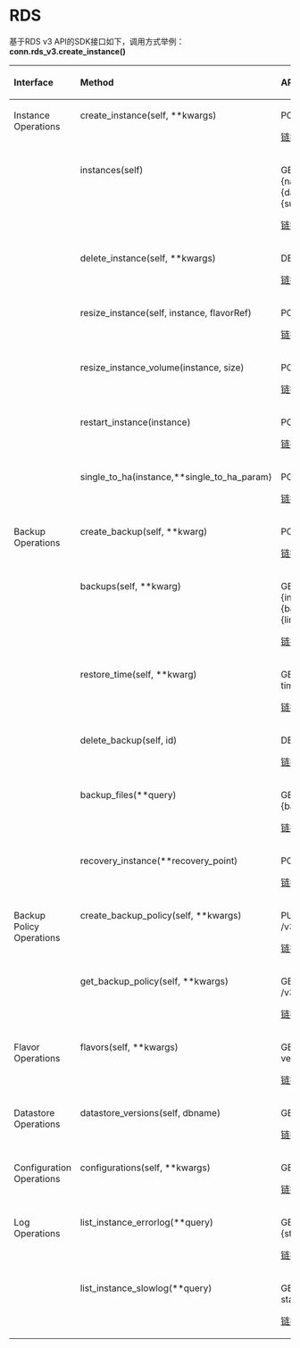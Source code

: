# RDS<a name="sdk_12_0019"></a>

基于RDS v3 API的SDK接口如下，调用方式举例：**conn.rds\_v3.create\_instance\(\)**

<a name="table4567131392218"></a>
<table><thead align="left"><tr id="row4567151312215"><th class="cellrowborder" valign="top" width="26.25%" id="mcps1.1.4.1.1"><p id="p13567191372219"><a name="p13567191372219"></a><a name="p13567191372219"></a>Interface</p>
</th>
<th class="cellrowborder" valign="top" width="36.66%" id="mcps1.1.4.1.2"><p id="p16567161315224"><a name="p16567161315224"></a><a name="p16567161315224"></a>Method</p>
</th>
<th class="cellrowborder" valign="top" width="37.09%" id="mcps1.1.4.1.3"><p id="p1567151313226"><a name="p1567151313226"></a><a name="p1567151313226"></a>API</p>
</th>
</tr>
</thead>
<tbody><tr id="row956781332213"><td class="cellrowborder" rowspan="7" valign="top" width="26.25%" headers="mcps1.1.4.1.1 "><p id="p195671913132219"><a name="p195671913132219"></a><a name="p195671913132219"></a>Instance Operations</p>
</td>
<td class="cellrowborder" valign="top" width="36.66%" headers="mcps1.1.4.1.2 "><p id="p856710133228"><a name="p856710133228"></a><a name="p856710133228"></a>create_instance(self, **kwargs)</p>
</td>
<td class="cellrowborder" valign="top" width="37.09%" headers="mcps1.1.4.1.3 "><p id="p5567191372218"><a name="p5567191372218"></a><a name="p5567191372218"></a>POST <span>/v3/{project_id}/instances</span></p>
<p id="p118061537175715"><a name="p118061537175715"></a><a name="p118061537175715"></a><a href="https://support.huaweicloud.com/api-rds/rds_01_0002.html" target="_blank" rel="noopener noreferrer">链接</a></p>
</td>
</tr>
<tr id="row1956731362210"><td class="cellrowborder" valign="top" headers="mcps1.1.4.1.1 "><p id="p17568191382219"><a name="p17568191382219"></a><a name="p17568191382219"></a>instances(self)</p>
</td>
<td class="cellrowborder" valign="top" headers="mcps1.1.4.1.2 "><p id="p14568181382218"><a name="p14568181382218"></a><a name="p14568181382218"></a>GET <span>/v3/{project_id}/instances?id={id}</span><span>&amp;</span><span>name={name}</span><span>&amp;</span><span>type={type}</span><span>&amp;</span><span>datastore_type={datastore_type}</span><span>&amp;</span><span>vpc_id={vpc_id}</span><span>&amp;</span><span>subnet_id={subnet_id}</span><span>&amp;</span><span>offset={offset}</span><span>&amp;</span><span>limit={limit}</span></p>
<p id="p42553192168"><a name="p42553192168"></a><a name="p42553192168"></a><a href="https://support.huaweicloud.com/api-rds/rds_01_0004.html" target="_blank" rel="noopener noreferrer">链接</a></p>
</td>
</tr>
<tr id="row10568413132220"><td class="cellrowborder" valign="top" headers="mcps1.1.4.1.1 "><p id="p95681313162219"><a name="p95681313162219"></a><a name="p95681313162219"></a>delete_instance(self, **kwargs)</p>
</td>
<td class="cellrowborder" valign="top" headers="mcps1.1.4.1.2 "><p id="p8568113152218"><a name="p8568113152218"></a><a name="p8568113152218"></a>DELETE <span>/v3/{project_id}/instances/{instance_id}</span></p>
<p id="p14424104112179"><a name="p14424104112179"></a><a name="p14424104112179"></a><a href="https://support.huaweicloud.com/api-rds/rds_01_0003.html" target="_blank" rel="noopener noreferrer">链接</a></p>
</td>
</tr>
<tr id="row2311341283"><td class="cellrowborder" valign="top" headers="mcps1.1.4.1.1 "><p id="p63112416818"><a name="p63112416818"></a><a name="p63112416818"></a>resize_instance(self, instance, flavorRef)</p>
</td>
<td class="cellrowborder" valign="top" headers="mcps1.1.4.1.2 "><p id="p1831119411788"><a name="p1831119411788"></a><a name="p1831119411788"></a><span>POST  /v3/{project_id}/instances/{instance_id}/action</span></p>
<p id="p18798333162310"><a name="p18798333162310"></a><a name="p18798333162310"></a><a href="https://support.huaweicloud.com/api-rds/rds_01_0101.html" target="_blank" rel="noopener noreferrer">链接</a></p>
</td>
</tr>
<tr id="row569824913816"><td class="cellrowborder" valign="top" headers="mcps1.1.4.1.1 "><p id="p1269918493812"><a name="p1269918493812"></a><a name="p1269918493812"></a>resize_instance_volume(instance, size)</p>
</td>
<td class="cellrowborder" valign="top" headers="mcps1.1.4.1.2 "><p id="p1469974910813"><a name="p1469974910813"></a><a name="p1469974910813"></a><span>POST  /v3/{project_id}/instances/{instance_id}/action</span></p>
<p id="p35181414152518"><a name="p35181414152518"></a><a name="p35181414152518"></a><a href="https://support.huaweicloud.com/api-rds/rds_01_0102.html" target="_blank" rel="noopener noreferrer">链接</a></p>
</td>
</tr>
<tr id="row13794454181"><td class="cellrowborder" valign="top" headers="mcps1.1.4.1.1 "><p id="p1979445412812"><a name="p1979445412812"></a><a name="p1979445412812"></a>restart_instance(instance)</p>
</td>
<td class="cellrowborder" valign="top" headers="mcps1.1.4.1.2 "><p id="p15614751171215"><a name="p15614751171215"></a><a name="p15614751171215"></a><span>POST  /v3/{project_id}/instances/{instance_id}/action</span></p>
<p id="p1249115456258"><a name="p1249115456258"></a><a name="p1249115456258"></a><a href="https://support.huaweicloud.com/api-rds/rds_06_0003.html" target="_blank" rel="noopener noreferrer">链接</a></p>
</td>
</tr>
<tr id="row117943547814"><td class="cellrowborder" valign="top" headers="mcps1.1.4.1.1 "><p id="p167944541687"><a name="p167944541687"></a><a name="p167944541687"></a>single_to_ha(instance,**single_to_ha_param)</p>
</td>
<td class="cellrowborder" valign="top" headers="mcps1.1.4.1.2 "><p id="p5794155414817"><a name="p5794155414817"></a><a name="p5794155414817"></a><span>POST  /v3/{project_id}/instances/{instance_id}/action</span></p>
<p id="p12362132132619"><a name="p12362132132619"></a><a name="p12362132132619"></a><a href="https://support.huaweicloud.com/api-rds/rds_01_0103.html" target="_blank" rel="noopener noreferrer">链接</a></p>
</td>
</tr>
<tr id="row85686135225"><td class="cellrowborder" rowspan="6" valign="top" width="26.25%" headers="mcps1.1.4.1.1 "><p id="p756861322219"><a name="p756861322219"></a><a name="p756861322219"></a>Backup Operations</p>
</td>
<td class="cellrowborder" valign="top" width="36.66%" headers="mcps1.1.4.1.2 "><p id="p95681313152218"><a name="p95681313152218"></a><a name="p95681313152218"></a>create_backup(self, **kwarg)</p>
</td>
<td class="cellrowborder" valign="top" width="37.09%" headers="mcps1.1.4.1.3 "><p id="p1772260163015"><a name="p1772260163015"></a><a name="p1772260163015"></a><span>POST /v3/{project_id}/backups</span></p>
<p id="p5621191519302"><a name="p5621191519302"></a><a name="p5621191519302"></a><a href="https://support.huaweicloud.com/api-rds/rds_09_0004.html" target="_blank" rel="noopener noreferrer">链接</a></p>
</td>
</tr>
<tr id="row105681713102212"><td class="cellrowborder" valign="top" headers="mcps1.1.4.1.1 "><p id="p16568111362215"><a name="p16568111362215"></a><a name="p16568111362215"></a>backups(self, **kwarg)</p>
</td>
<td class="cellrowborder" valign="top" headers="mcps1.1.4.1.2 "><p id="p1296782293017"><a name="p1296782293017"></a><a name="p1296782293017"></a><span>GET /v3/{project_id}/backups?instance_id={instance_id}</span><span>&amp;</span><span>backup_id={backup_id}</span><span>&amp;</span><span>backup_type={backup_type}</span><span>&amp;</span><span>offset={offset}</span><span>&amp;</span><span>limit={limit}</span><span>&amp;</span><span>begin_time={begin _time}</span><span>&amp;</span><span>end_time={end_time}</span></p>
<p id="p18812922153213"><a name="p18812922153213"></a><a name="p18812922153213"></a><a href="https://support.huaweicloud.com/api-rds/rds_09_0005.html" target="_blank" rel="noopener noreferrer">链接</a></p>
</td>
</tr>
<tr id="row106803865912"><td class="cellrowborder" valign="top" headers="mcps1.1.4.1.1 "><p id="p126826805919"><a name="p126826805919"></a><a name="p126826805919"></a>restore_time(self, **kwarg)</p>
</td>
<td class="cellrowborder" valign="top" headers="mcps1.1.4.1.2 "><p id="p4294112818013"><a name="p4294112818013"></a><a name="p4294112818013"></a><span>GET v3/{project_id}/instances/{instance_id}/restore-time</span></p>
<p id="p1771665220323"><a name="p1771665220323"></a><a name="p1771665220323"></a><a href="https://support.huaweicloud.com/api-rds/rds_09_0011.html" target="_blank" rel="noopener noreferrer">链接</a></p>
</td>
</tr>
<tr id="row856814138224"><td class="cellrowborder" valign="top" headers="mcps1.1.4.1.1 "><p id="p95693139223"><a name="p95693139223"></a><a name="p95693139223"></a>delete_backup(self, id)</p>
</td>
<td class="cellrowborder" valign="top" headers="mcps1.1.4.1.2 "><p id="p856951352215"><a name="p856951352215"></a><a name="p856951352215"></a>DELETE <span>/v3/{project_id}/backups/{backup_id}</span></p>
<p id="p356253883313"><a name="p356253883313"></a><a name="p356253883313"></a><a href="https://support.huaweicloud.com/api-rds/rds_09_0007.html" target="_blank" rel="noopener noreferrer">链接</a></p>
</td>
</tr>
<tr id="row1178853211137"><td class="cellrowborder" valign="top" headers="mcps1.1.4.1.1 "><p id="p5789173291310"><a name="p5789173291310"></a><a name="p5789173291310"></a>backup_files(**query)</p>
</td>
<td class="cellrowborder" valign="top" headers="mcps1.1.4.1.2 "><p id="p15789153221317"><a name="p15789153221317"></a><a name="p15789153221317"></a><span>GET  /v3/{project_id}/backup-files?backup_id={backup_id}</span></p>
<p id="p7124152043410"><a name="p7124152043410"></a><a name="p7124152043410"></a><a href="https://support.huaweicloud.com/api-rds/rds_09_0006.html" target="_blank" rel="noopener noreferrer">链接</a></p>
</td>
</tr>
<tr id="row6951650141415"><td class="cellrowborder" valign="top" headers="mcps1.1.4.1.1 "><p id="p1596115020146"><a name="p1596115020146"></a><a name="p1596115020146"></a>recovery_instance(**recovery_point)</p>
</td>
<td class="cellrowborder" valign="top" headers="mcps1.1.4.1.2 "><p id="p596185016146"><a name="p596185016146"></a><a name="p596185016146"></a><span>POST  /v3/{project_id}/instances</span></p>
<p id="p13710810466"><a name="p13710810466"></a><a name="p13710810466"></a><a href="https://support.huaweicloud.com/api-rds/rds_09_0008.html" target="_blank" rel="noopener noreferrer">链接</a></p>
</td>
</tr>
<tr id="row1956912136226"><td class="cellrowborder" rowspan="2" valign="top" width="26.25%" headers="mcps1.1.4.1.1 "><p id="p55692133221"><a name="p55692133221"></a><a name="p55692133221"></a>Backup Policy Operations</p>
</td>
<td class="cellrowborder" valign="top" width="36.66%" headers="mcps1.1.4.1.2 "><p id="p209291727104211"><a name="p209291727104211"></a><a name="p209291727104211"></a>create_backup_policy(self, **kwargs)</p>
</td>
<td class="cellrowborder" valign="top" width="37.09%" headers="mcps1.1.4.1.3 "><p id="p656911318229"><a name="p656911318229"></a><a name="p656911318229"></a>PUT <span>/v3/{project_id}/instances/{instance_id}/backups/policy</span></p>
<p id="p3643133019556"><a name="p3643133019556"></a><a name="p3643133019556"></a><a href="https://support.huaweicloud.com/api-rds/rds_09_0002.html" target="_blank" rel="noopener noreferrer">链接</a></p>
</td>
</tr>
<tr id="row12569171312218"><td class="cellrowborder" valign="top" headers="mcps1.1.4.1.1 "><p id="p1586810411425"><a name="p1586810411425"></a><a name="p1586810411425"></a>get_backup_policy(self, **kwargs)</p>
</td>
<td class="cellrowborder" valign="top" headers="mcps1.1.4.1.2 "><p id="p18569813172213"><a name="p18569813172213"></a><a name="p18569813172213"></a>GET <span>/v3/{project_id}/instances/{instance_id}/backups/policy</span></p>
<p id="p1761522118016"><a name="p1761522118016"></a><a name="p1761522118016"></a><a href="https://support.huaweicloud.com/api-rds/rds_09_0003.html" target="_blank" rel="noopener noreferrer">链接</a></p>
</td>
</tr>
<tr id="row18569181310221"><td class="cellrowborder" valign="top" width="26.25%" headers="mcps1.1.4.1.1 "><p id="p9569191317221"><a name="p9569191317221"></a><a name="p9569191317221"></a>Flavor Operations</p>
</td>
<td class="cellrowborder" valign="top" width="36.66%" headers="mcps1.1.4.1.2 "><p id="p161969918435"><a name="p161969918435"></a><a name="p161969918435"></a>flavors(self, **kwargs)</p>
</td>
<td class="cellrowborder" valign="top" width="37.09%" headers="mcps1.1.4.1.3 "><p id="p7569713112213"><a name="p7569713112213"></a><a name="p7569713112213"></a>GET <span>/v3/{project_id}/flavors/{database_name}?version_name={version_name}</span></p>
<p id="p11232717116"><a name="p11232717116"></a><a name="p11232717116"></a><a href="https://support.huaweicloud.com/api-rds/rds_06_0002.html" target="_blank" rel="noopener noreferrer">链接</a></p>
</td>
</tr>
<tr id="row156961312224"><td class="cellrowborder" valign="top" width="26.25%" headers="mcps1.1.4.1.1 "><p id="p11569201322214"><a name="p11569201322214"></a><a name="p11569201322214"></a>Datastore Operations</p>
</td>
<td class="cellrowborder" valign="top" width="36.66%" headers="mcps1.1.4.1.2 "><p id="p125701613132217"><a name="p125701613132217"></a><a name="p125701613132217"></a>datastore_versions(self, dbname)</p>
</td>
<td class="cellrowborder" valign="top" width="37.09%" headers="mcps1.1.4.1.3 "><p id="p15570161362218"><a name="p15570161362218"></a><a name="p15570161362218"></a>GET <span>/v3/{project_id}/datastores/{database_name}</span></p>
<p id="p194606441615"><a name="p194606441615"></a><a name="p194606441615"></a><a href="https://support.huaweicloud.com/api-rds/rds_06_0001.html" target="_blank" rel="noopener noreferrer">链接</a></p>
</td>
</tr>
<tr id="row10718237195220"><td class="cellrowborder" valign="top" width="26.25%" headers="mcps1.1.4.1.1 "><p id="p1371933713527"><a name="p1371933713527"></a><a name="p1371933713527"></a>Configuration Operations</p>
</td>
<td class="cellrowborder" valign="top" width="36.66%" headers="mcps1.1.4.1.2 "><p id="p8719103710521"><a name="p8719103710521"></a><a name="p8719103710521"></a>configurations(self, **kwargs)</p>
</td>
<td class="cellrowborder" valign="top" width="37.09%" headers="mcps1.1.4.1.3 "><p id="p67199377520"><a name="p67199377520"></a><a name="p67199377520"></a><span>GET /v3/{project_id}/configurations</span></p>
<p id="p19236165854"><a name="p19236165854"></a><a name="p19236165854"></a><a href="https://support.huaweicloud.com/api-rds/rds_09_0301.html" target="_blank" rel="noopener noreferrer">链接</a></p>
</td>
</tr>
<tr id="row927224515519"><td class="cellrowborder" rowspan="2" valign="top" width="26.25%" headers="mcps1.1.4.1.1 "><p id="p17243124011169"><a name="p17243124011169"></a><a name="p17243124011169"></a>Log Operations</p>
</td>
<td class="cellrowborder" valign="top" width="36.66%" headers="mcps1.1.4.1.2 "><p id="p122847561164"><a name="p122847561164"></a><a name="p122847561164"></a>list_instance_errorlog(**query)</p>
</td>
<td class="cellrowborder" valign="top" width="37.09%" headers="mcps1.1.4.1.3 "><p id="p8274194514515"><a name="p8274194514515"></a><a name="p8274194514515"></a><span>GET instances/{instance_id}/errorlog?start_date={start_date}</span><span>&amp;</span><span>end_date={end_date}</span></p>
<p id="p411102620817"><a name="p411102620817"></a><a name="p411102620817"></a><a href="https://support.huaweicloud.com/api-rds/rds_06_0004.html" target="_blank" rel="noopener noreferrer">链接</a></p>
</td>
</tr>
<tr id="row188393123175"><td class="cellrowborder" valign="top" headers="mcps1.1.4.1.1 "><p id="p1683911121174"><a name="p1683911121174"></a><a name="p1683911121174"></a>list_instance_slowlog(**query)</p>
</td>
<td class="cellrowborder" valign="top" headers="mcps1.1.4.1.2 "><p id="p1771865813176"><a name="p1771865813176"></a><a name="p1771865813176"></a><span>GET  /v3/{project_id}/instances/{instance_id}/slowlog?start_date={start_date}</span><span>&amp;</span><span>end_date={end_date}</span></p>
<p id="p613492941220"><a name="p613492941220"></a><a name="p613492941220"></a><a href="https://support.huaweicloud.com/api-rds/rds_06_0005.html" target="_blank" rel="noopener noreferrer">链接</a></p>
</td>
</tr>
</tbody>
</table>

